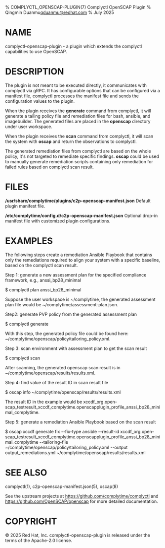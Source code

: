 % COMPLYCTL_OPENSCAP-PLUGIN(7) Complyctl OpenSCAP Plugin
% Qingmin Duanmu<qduanmu@redhat.com>
% July 2025

# NAME

complyctl-openscap-plugin - a plugin which extends the complyctl capabilities to use OpenSCAP.

# DESCRIPTION

The plugin is not meant to be executed directly, it communicates with complyctl via gRPC. It has configurable options that can be configured via a manifest file, complyctl processes the manifest file and sends the configuration values to the plugin.

When the plugin receives the **generate** command from complyctl, it will generate a tailing policy file and remediation files for bash, ansible, and imagebuilder. The generated files are placed in the **openscap** directory under user workspace.

When the plugin receives the **scan** command from complyctl, it will scan the system with **oscap** and return the observations to complyctl.

The generated remediation files from complyctl are based on the whole policy, it's not targeted to remediate specific findings. **oscap** could be used to manually generate remediation scripts containing only remediation for failed rules based on complyctl scan result.

# FILES

**/usr/share/complytime/plugins/c2p-openscap-manifest.json**
Default plugin manifest file.

**/etc/complytime/config.d/c2p-openscap-manifest.json**
Optional drop-in manifest file with customized plugin configurations.

# EXAMPLES

The following steps create a remediation Ansible Playbook that contains only the remediations required to align your system with a specific baseline, based on the complyctl scan result.

Step 1: generate a new assessment plan for the specified compliance framework, e.g., anssi_bp28_minimal

$ complyctl plan anssi_bp28_minimal

Suppose the user workspace is ~/complytime, the generated assessment plan file would be ~/complytime/assessment-plan.json.

Step2: generate PVP policy from the generated assessment plan

$ complyctl generate

With this step, the generated policy file could be found here: ~/complytime/openscap/policy/tailoring_policy.xml.

Step 3: scan environment with assessment plan to get the scan result

$ complyctl scan

After scanning, the generated openscap scan result is in ~/complytime/openscap/results/results.xml.

Step 4: find value of the result ID in scan result file

$ oscap info ~/complytime/openscap/results/results.xml

The result ID in the example would be xccdf_org.open-scap_testresult_xccdf_complytime.openscapplugin_profile_anssi_bp28_minimal_complytime.

Step 5: generate a remediation Ansible Playbook based on the scan result

$ oscap xccdf generate fix --fix-type ansible --result-id xccdf_org.open-scap_testresult_xccdf_complytime.openscapplugin_profile_anssi_bp28_minimal_complytime --tailoring-file ~/complytime/openscap/policy/tailoring_policy.xml --output output_remediations.yml ~/complytime/openscap/results/results.xml

# SEE ALSO

complyctl(1), c2p-openscap-manifest.json(5), oscap(8)

See the upstream projects at https://github.com/complytime/complyctl and https://github.com/OpenSCAP/openscap for more detailed documentation.

# COPYRIGHT

© 2025 Red Hat, Inc. complyctl-openscap-plugin is released under the terms of the Apache-2.0 license.
